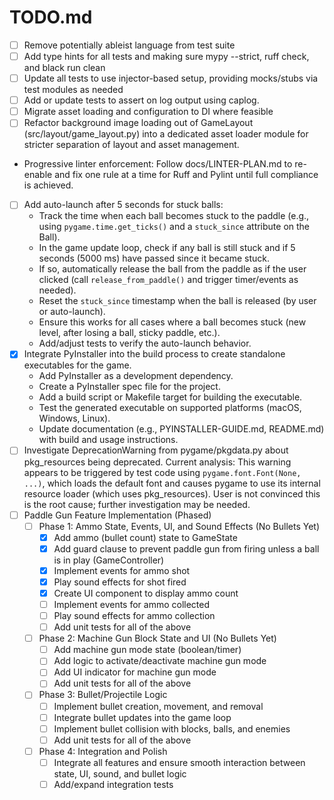 # TODO.md

- [ ] Remove potentially ableist language from test suite
- [ ] Add type hints for all tests and making sure mypy --strict, ruff check, and black run clean
- [ ] Update all tests to use injector-based setup, providing mocks/stubs via test modules as needed
- [ ] Add or update tests to assert on log output using caplog.
- [ ] Migrate asset loading and configuration to DI where feasible
- [ ] Refactor background image loading out of GameLayout (src/layout/game_layout.py) into a dedicated asset loader module for stricter separation of layout and asset management.
- Progressive linter enforcement: Follow docs/LINTER-PLAN.md to re-enable and fix one rule at a time for Ruff and Pylint until full compliance is achieved.
- [ ] Add auto-launch after 5 seconds for stuck balls:
    - Track the time when each ball becomes stuck to the paddle (e.g., using `pygame.time.get_ticks()` and a `stuck_since` attribute on the Ball).
    - In the game update loop, check if any ball is still stuck and if 5 seconds (5000 ms) have passed since it became stuck.
    - If so, automatically release the ball from the paddle as if the user clicked (call `release_from_paddle()` and trigger timer/events as needed).
    - Reset the `stuck_since` timestamp when the ball is released (by user or auto-launch).
    - Ensure this works for all cases where a ball becomes stuck (new level, after losing a ball, sticky paddle, etc.).
    - Add/adjust tests to verify the auto-launch behavior.
- [x] Integrate PyInstaller into the build process to create standalone executables for the game.
    - Add PyInstaller as a development dependency.
    - Create a PyInstaller spec file for the project.
    - Add a build script or Makefile target for building the executable.
    - Test the generated executable on supported platforms (macOS, Windows, Linux).
    - Update documentation (e.g., PYINSTALLER-GUIDE.md, README.md) with build and usage instructions.
- [ ] Investigate DeprecationWarning from pygame/pkgdata.py about pkg_resources being deprecated. Current analysis: This warning appears to be triggered by test code using `pygame.font.Font(None, ...)`, which loads the default font and causes pygame to use its internal resource loader (which uses pkg_resources). User is not convinced this is the root cause; further investigation may be needed.
- [ ] Paddle Gun Feature Implementation (Phased)
    - [ ] Phase 1: Ammo State, Events, UI, and Sound Effects (No Bullets Yet)
        - [x] Add ammo (bullet count) state to GameState
        - [x] Add guard clause to prevent paddle gun from firing unless a ball is in play (GameController)
        - [x] Implement events for ammo shot
        - [x] Play sound effects for shot fired
        - [x] Create UI component to display ammo count
        - [ ] Implement events for ammo collected
        - [ ] Play sound effects for ammo collection
        - [ ] Add unit tests for all of the above
    - [ ] Phase 2: Machine Gun Block State and UI (No Bullets Yet)
        - [ ] Add machine gun mode state (boolean/timer)
        - [ ] Add logic to activate/deactivate machine gun mode
        - [ ] Add UI indicator for machine gun mode
        - [ ] Add unit tests for all of the above
    - [ ] Phase 3: Bullet/Projectile Logic
        - [ ] Implement bullet creation, movement, and removal
        - [ ] Integrate bullet updates into the game loop
        - [ ] Implement bullet collision with blocks, balls, and enemies
        - [ ] Add unit tests for all of the above
    - [ ] Phase 4: Integration and Polish
        - [ ] Integrate all features and ensure smooth interaction between state, UI, sound, and bullet logic
        - [ ] Add/expand integration tests
